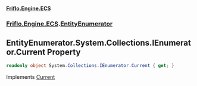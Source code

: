 #### [Friflo.Engine.ECS](index.md 'index')
### [Friflo.Engine.ECS](Friflo.Engine.ECS.md 'Friflo.Engine.ECS').[EntityEnumerator](EntityEnumerator.md 'Friflo.Engine.ECS.EntityEnumerator')

## EntityEnumerator.System.Collections.IEnumerator.Current Property

```csharp
readonly object System.Collections.IEnumerator.Current { get; }
```

Implements [Current](https://docs.microsoft.com/en-us/dotnet/api/System.Collections.IEnumerator.Current 'System.Collections.IEnumerator.Current')